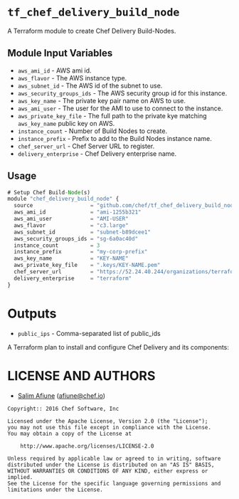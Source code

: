 # `tf_chef_delivery_build_node`

A Terraform module to create Chef Delivery Build-Nodes.

Module Input Variables
----------------------

- `aws_ami_id` - AWS ami id.
- `aws_flavor` - The AWS instance type.
- `aws_subnet_id` - The AWS id of the subnet to use.
- `aws_security_groups_ids` - The AWS security group id for this instance.
- `aws_key_name` - The private key pair name on AWS to use.
- `aws_ami_user` - The user for the AMI to use to connect to the instance.
- `aws_private_key_file` - The full path to the private kye matching `aws_key_name` public key on AWS.
- `instance_count` - Number of Build Nodes to create.
- `instance_prefix` - Prefix to add to the Build Nodes instance name.
- `chef_server_url` - Chef Server URL to register.
- `delivery_enterprise` - Chef Delivery enterprise name.

Usage
-----

```js
# Setup Chef Build-Node(s)
module "chef_delivery_build_node" {
  source                  = "github.com/chef/tf_chef_delivery_build_node"
  aws_ami_id              = "ami-1255b321"
  aws_ami_user            = "AMI-USER"
  aws_flavor              = "c3.large"
  aws_subnet_id           = "subnet-b89dcee1"
  aws_security_groups_ids = "sg-6a0ac40d"
  instance_count          = 3
  instance_prefix         = "my-corp-prefix"
  aws_key_name            = "KEY-NAME"
  aws_private_key_file    = ".keys/KEY-NAME.pem"
  chef_server_url         = "https://52.24.40.244/organizations/terraform"
  delivery_enterprise     = "terraform"
}
```

Outputs
=======

- `public_ips` - Comma-separated list of public_ids

A Terraform plan to install and configure Chef Delivery and its components:

LICENSE AND AUTHORS
===================
* [Salim Afiune](https://github.com/afiune) (<afiune@chef.io>)

```text
Copyright:: 2016 Chef Software, Inc

Licensed under the Apache License, Version 2.0 (the "License");
you may not use this file except in compliance with the License.
You may obtain a copy of the License at

    http://www.apache.org/licenses/LICENSE-2.0

Unless required by applicable law or agreed to in writing, software
distributed under the License is distributed on an "AS IS" BASIS,
WITHOUT WARRANTIES OR CONDITIONS OF ANY KIND, either express or implied.
See the License for the specific language governing permissions and
limitations under the License.
```
